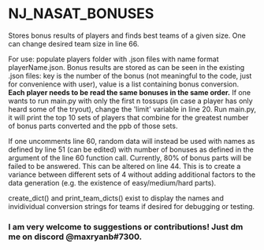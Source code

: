 # NJ_NASAT_BONUSES
Stores bonus results of players and finds best teams of a given size. One can change desired team size in line 66.

For use: populate players folder with .json files with name format playerName.json. 
Bonus results are stored as can be seen in the existing .json files: key is the number of the bonus (not meaningful to the code, just for convenience with user), value is a list containing bonus conversion. **Each player needs to be read the same bonuses in the same order.** If one wants to run main.py with only the first n tossups (in case a player has only heard some of the tryout), change the 'limit' variable in line 20.
Run main.py, it will print the top 10 sets of players that combine for the greatest number of bonus parts converted and the ppb of those sets.

If one uncomments line 60, random data will instead be used with names as defined by line 51 (can be edited) with number of bonuses as defined in the argument of the line 60 function call. Currently, 80% of bonus parts will be failed to be answered. This can be altered on line 44. This is to create a variance between different sets of 4 without adding additional factors to the data generation (e.g. the existence of easy/medium/hard parts).

create_dict() and print_team_dicts() exist to display the names and invidividual conversion strings for teams if desired for debugging or testing.

### I am very welcome to suggestions or contributions! Just dm me on discord @maxryanb#7300.
